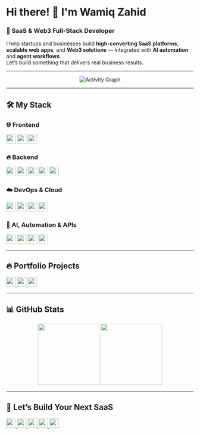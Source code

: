 # Hi there! 👋 I'm **Wamiq Zahid**  
### 🚀 **SaaS & Web3 Full-Stack Developer**  
I help startups and businesses build **high-converting SaaS platforms**, **scalable web apps**, and **Web3 solutions** — integrated with **AI automation** and **agent workflows**.  
Let’s build something that delivers real business results.

---

<div align="center">
  <img src="https://github-readme-activity-graph.vercel.app/graph?username=Wamiq319&theme=dracula&hide_border=true&area=true&custom_title=My%20Coding%20Activity" alt="Activity Graph"/>
</div>

---

## 🛠 **My Stack**  

### 🌐 Frontend  
<div>
  <img src="https://img.shields.io/badge/React-20232A?style=for-the-badge&logo=react&logoColor=61DAFB" height="25"/> 
  <img src="https://img.shields.io/badge/Next.js-000000?style=for-the-badge&logo=next.js&logoColor=white" height="25"/> 
  <img src="https://img.shields.io/badge/Tailwind_CSS-38B2AC?style=for-the-badge&logo=tailwind-css&logoColor=white" height="25"/> 
</div>

### 🔥 Backend  
<div>
  <img src="https://img.shields.io/badge/Node.js-339933?style=for-the-badge&logo=nodedotjs&logoColor=white" height="25"/> 
  <img src="https://img.shields.io/badge/Express.js-000000?style=for-the-badge&logo=express&logoColor=white" height="25"/> 
  <img src="https://img.shields.io/badge/MongoDB-47A248?style=for-the-badge&logo=mongodb&logoColor=white" height="25"/> 
  <img src="https://img.shields.io/badge/REST_API-FF6F00?style=for-the-badge&logo=api&logoColor=white" height="25"/> 
  <img src="https://img.shields.io/badge/Webhooks-000000?style=for-the-badge&logo=webhooks&logoColor=white" height="25"/> 
</div>

### ☁️ DevOps & Cloud  
<div>
  <img src="https://img.shields.io/badge/AWS-232F3E?style=for-the-badge&logo=amazon-aws&logoColor=white" height="25"/> 
  <img src="https://img.shields.io/badge/Vercel-000000?style=for-the-badge&logo=vercel&logoColor=white" height="25"/> 
  <img src="https://img.shields.io/badge/Docker-2496ED?style=for-the-badge&logo=docker&logoColor=white" height="25"/> 
  <img src="https://img.shields.io/badge/Google_Cloud-4285F4?style=for-the-badge&logo=googlecloud&logoColor=white" height="25"/> 
</div>

### 🤖 AI, Automation & APIs  
<div>
  <img src="https://img.shields.io/badge/n8n-FF6B00?style=for-the-badge&logo=n8n&logoColor=white" height="25"/> 
  <img src="https://img.shields.io/badge/OpenAI-412991?style=for-the-badge&logo=openai&logoColor=white" height="25"/> 
  <img src="https://img.shields.io/badge/DeepSeek_AI-000000?style=for-the-badge&logo=deepnote&logoColor=white" height="25"/> 
  <img src="https://img.shields.io/badge/Google_Sheets-34A853?style=for-the-badge&logo=google-sheets&logoColor=white" height="25"/> 
</div>

---

## 🔥 **Portfolio Projects**  
<div>
  <a href="https://kap-frontend-iota.vercel.app" target="_blank">
    <img src="https://img.shields.io/badge/KAP_Ticket_Management-00BFFF?style=for-the-badge&logo=Kapture&logoColor=white" height="25"/>
  </a>
  <a href="https://www.eweland.com" target="_blank">
    <img src="https://img.shields.io/badge/Eweland_Custom_Map-00BFFF?style=for-the-badge&logo=map&logoColor=white" height="25"/>
  </a>
  <a href="https://github.com/Wamiq319/React_Admin_Panel" target="_blank">
    <img src="https://img.shields.io/badge/React_Admin_Panel-00BFFF?style=for-the-badge&logo=react&logoColor=white" height="25"/>
  </a>
</div>


---

## 📊 **GitHub Stats**  
<div align="center">
  <img src="https://github-readme-stats.vercel.app/api?username=Wamiq319&show_icons=true&theme=dracula&hide_border=true" height="165"/>
  <img src="https://github-readme-stats.vercel.app/api/top-langs?username=Wamiq319&layout=compact&theme=dracula&hide_border=true" height="165"/>
</div>

---

## 💬 **Let’s Build Your Next SaaS**  
<div>
  <a href="https://www.fiverr.com/wamiq139" target="_blank">
    <img src="https://img.shields.io/badge/Fiverr-1DBF73?style=for-the-badge&logo=fiverr&logoColor=white" height="25"/>
  </a>
  <a href="https://www.upwork.com/freelancers/wamiqz?mp_source=share" target="_blank">
    <img src="https://img.shields.io/badge/Upwork-6FDA44?style=for-the-badge&logo=upwork&logoColor=white" height="25"/>
  </a>
  <a href="https://www.freelancer.com/u/wamiqzahid319?frm=wamiqzahid319&sb=t" target="_blank">
    <img src="https://img.shields.io/badge/Freelancer-29B2FE?style=for-the-badge&logo=freelancer&logoColor=white" height="25"/>
  </a>
  <a href="https://www.linkedin.com/in/wamiq319" target="_blank">
    <img src="https://img.shields.io/badge/LinkedIn-0077B5?style=for-the-badge&logo=linkedin&logoColor=white" height="25"/>
  </a>
  <a href="mailto:wamiqzahid319@gmail.com">
    <img src="https://img.shields.io/badge/Gmail-D14836?style=for-the-badge&logo=gmail&logoColor=white" height="25"/>
  </a>
</div>

